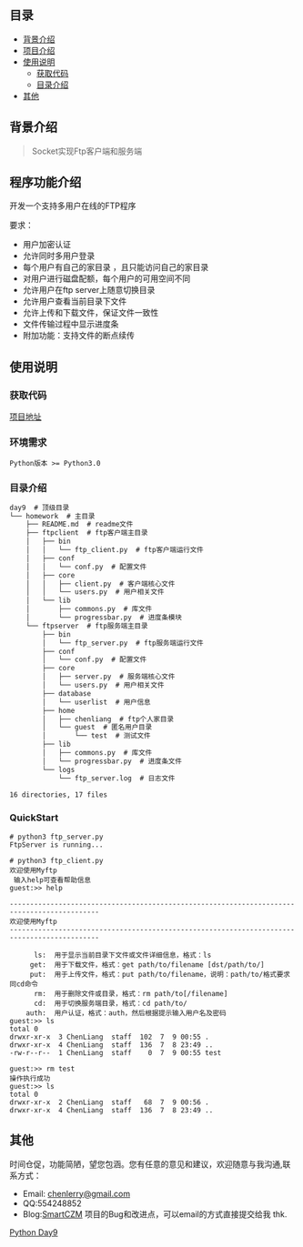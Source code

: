 ## 目录
* [背景介绍](#背景介绍)
* [项目介绍](#程序功能介绍)
* [使用说明](#使用说明)
   * [获取代码](#获取代码)
   * [目录介绍](#目录介绍)
* [其他](#其他)
   

## 背景介绍

> Socket实现Ftp客户端和服务端

## 程序功能介绍

开发一个支持多用户在线的FTP程序

要求：
* 用户加密认证
* 允许同时多用户登录
* 每个用户有自己的家目录 ，且只能访问自己的家目录
* 对用户进行磁盘配额，每个用户的可用空间不同
* 允许用户在ftp server上随意切换目录
* 允许用户查看当前目录下文件
* 允许上传和下载文件，保证文件一致性
* 文件传输过程中显示进度条
* 附加功能：支持文件的断点续传

## 使用说明

### 获取代码

[项目地址](<https://github.com/smartczm/python-learn/tree/master/s13-day9/day9>)

### 环境需求 

`Python版本 >= Python3.0`

### 目录介绍

```txt
day9  # 顶级目录
└── homework  # 主目录
    ├── README.md  # readme文件
    ├── ftpclient  # ftp客户端主目录
    │   ├── bin
    │   │   └── ftp_client.py  # ftp客户端运行文件
    │   ├── conf
    │   │   └── conf.py  # 配置文件
    │   ├── core
    │   │   ├── client.py  # 客户端核心文件
    │   │   └── users.py  # 用户相关文件
    │   └── lib
    │       ├── commons.py  # 库文件
    │       └── progressbar.py  # 进度条模块
    └── ftpserver  # ftp服务端主目录
        ├── bin
        │   └── ftp_server.py  # ftp服务端运行文件
        ├── conf
        │   └── conf.py  # 配置文件
        ├── core
        │   ├── server.py  # 服务端核心文件
        │   └── users.py  # 用户相关文件
        ├── database
        │   └── userlist  # 用户信息
        ├── home
        │   ├── chenliang  # ftp个人家目录
        │   └── guest  # 匿名用户目录
        │       └── test  # 测试文件
        ├── lib
        │   ├── commons.py  # 库文件
        │   └── progressbar.py  # 进度条文件
        └── logs
            └── ftp_server.log  # 日志文件

16 directories, 17 files

```

### QuickStart

```shell
# python3 ftp_server.py
FtpServer is running...

# python3 ftp_client.py
欢迎使用Myftp
 输入help可查看帮助信息
guest:>> help

--------------------------------------------------------------------------------------------
欢迎使用Myftp
--------------------------------------------------------------------------------------------

      ls:  用于显示当前目录下文件或文件详细信息，格式：ls
     get:  用于下载文件，格式：get path/to/filename [dst/path/to/]
     put:  用于上传文件，格式：put path/to/filename，说明：path/to/格式要求同cd命令
      rm:  用于删除文件或目录，格式：rm path/to[/filename]
      cd:  用于切换服务端目录，格式：cd path/to/
    auth:  用户认证，格式：auth，然后根据提示输入用户名及密码
guest:>> ls
total 0
drwxr-xr-x  3 ChenLiang  staff  102  7  9 00:55 .
drwxr-xr-x  4 ChenLiang  staff  136  7  8 23:49 ..
-rw-r--r--  1 ChenLiang  staff    0  7  9 00:55 test

guest:>> rm test
操作执行成功
guest:>> ls
total 0
drwxr-xr-x  2 ChenLiang  staff   68  7  9 00:56 .
drwxr-xr-x  4 ChenLiang  staff  136  7  8 23:49 ..

```

## 其他
 
时间仓促，功能简陋，望您包涵。您有任意的意见和建议，欢迎随意与我沟通,联系方式：
* Email: <chenlerry@gmail.com>
* QQ:554248852
* Blog:[SmartCZM](http://www.smartczm.com)
项目的Bug和改进点，可以email的方式直接提交给我 thk.

[Python Day9](<https://www.smartczm.com/python_day9.html>)
